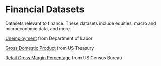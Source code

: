 # Financial Datasets

Datasets relevant to finance. These datasets include equities, macro and microeconomic data, and more. 

[Unemployment](https://link.com) from Department of Labor 

[Gross Domestic Product](https://link2.com) from US Treasury

[Retail Gross Margin Percentage](https://www.census.gov/en.html) from US Census Bureau
